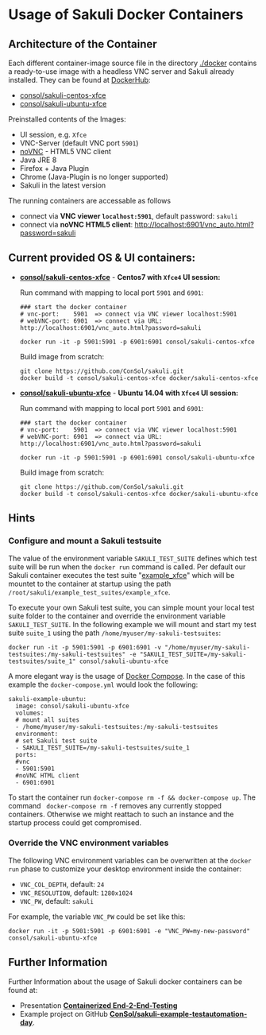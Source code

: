 # Usage of Sakuli Docker Containers

## Architecture of the Container
Each different container-image source file in the directory [./docker](https://github.com/ConSol/sakuli/tree/master/docker) contains a ready-to-use image with a headless VNC server and Sakuli already installed. 
They can be found at [DockerHub]():

* [consol/sakuli-centos-xfce](https://hub.docker.com/r/consol/sakuli-centos-xfce/)
* [consol/sakuli-ubuntu-xfce](https://hub.docker.com/r/consol/sakuli-ubuntu-xfce/)

Preinstalled contents of the Images:

* UI session, e.g. `Xfce`
* VNC-Server (default VNC port `5901`)
* [noVNC](https://github.com/kanaka/noVNC) - HTML5 VNC client
* Java JRE 8
* Firefox + Java Plugin
* Chrome (Java-Plugin is no longer supported)
* Sakuli in the latest version

The running containers are accessable as follows 

* connect via __VNC viewer `localhost:5901`__, default password: `sakuli`
* connect via __noVNC HTML5 client__: [http://localhost:6901/vnc_auto.html?password=sakuli]()

## Current provided OS & UI containers:
* **[consol/sakuli-centos-xfce](https://hub.docker.com/r/consol/sakuli-centos-xfce/)** - __Centos7 with `Xfce4` UI session:__

  Run command with mapping to local port `5901` and `6901`:

      ### start the docker container
      # vnc-port:    5901  => connect via VNC viewer localhost:5901
      # webVNC-port: 6901  => connect via URL: http://localhost:6901/vnc_auto.html?password=sakuli

      docker run -it -p 5901:5901 -p 6901:6901 consol/sakuli-centos-xfce

  Build image from scratch:

      git clone https://github.com/ConSol/sakuli.git
      docker build -t consol/sakuli-centos-xfce docker/sakuli-centos-xfce


* **[consol/sakuli-ubuntu-xfce](https://hub.docker.com/r/consol/sakuli-ubuntu-xfce/)** - __Ubuntu 14.04 with `Xfce4` UI session:__

  Run command with mapping to local port `5901` and `6901`:

      ### start the docker container
      # vnc-port:    5901  => connect via VNC viewer localhost:5901
      # webVNC-port: 6901  => connect via URL: http://localhost:6901/vnc_auto.html?password=sakuli

      docker run -it -p 5901:5901 -p 6901:6901 consol/sakuli-ubuntu-xfce

  Build image from scratch:

      git clone https://github.com/ConSol/sakuli.git
      docker build -t consol/sakuli-centos-xfce docker/sakuli-ubuntu-xfce

## Hints
### Configure and mount a Sakuli testsuite
The value of the environment variable `SAKULI_TEST_SUITE` defines which test suite will be run when the `docker run` command is called. Per default our Sakuli container executes the test suite "[example_xfce](https://github.com/ConSol/sakuli/tree/master/example_test_suites/example_xfce)" which will be mountet to the container at startup using the path `/root/sakuli/example_test_suites/example_xfce`.

To execute your own Sakuli test suite, you can simple mount your local test suite folder to the container and override the environment variable `SAKULI_TEST_SUITE`. In the following example we will mount and start my test suite `suite_1` using the path `/home/myuser/my-sakuli-testsuites`:

    docker run -it -p 5901:5901 -p 6901:6901 -v "/home/myuser/my-sakuli-testsuites:/my-sakuli-testsuites" -e "SAKULI_TEST_SUITE=/my-sakuli-testsuites/suite_1" consol/sakuli-ubuntu-xfce

A more elegant way is the usage of [Docker Compose](https://docs.docker.com/compose/). In the case of this example the `docker-compose.yml` would look the following:

    sakuli-example-ubuntu:
      image: consol/sakuli-ubuntu-xfce
      volumes:
      # mount all suites
      - /home/myuser/my-sakuli-testsuites:/my-sakuli-testsuites
      environment:
      # set Sakuli test suite
      - SAKULI_TEST_SUITE=/my-sakuli-testsuites/suite_1
      ports:
      #vnc
      - 5901:5901
      #noVNC HTML client
      - 6901:6901

To start the container run `docker-compose rm -f && docker-compose up`. The command ` docker-compose rm -f` removes any currently stopped containers. Otherwise we might reattach to such an instance and the startup process could get compromised.


### Override the VNC environment variables
The following VNC environment variables can be overwritten at the `docker run` phase to customize your desktop environment inside the container:
* `VNC_COL_DEPTH`, default: `24`
* `VNC_RESOLUTION`, default: `1280x1024`
* `VNC_PW`, default: `sakuli`

For example, the variable `VNC_PW` could be set like this:

    docker run -it -p 5901:5901 -p 6901:6901 -e "VNC_PW=my-new-password" consol/sakuli-ubuntu-xfce


## Further Information
Further Information about the usage of Sakuli docker containers can be found at:

* Presentation **[Containerized End-2-End-Testing](https://rawgit.com/toschneck/presentation/sakuli-testautomation-day/index.html#/)**
* Example project on GitHub **[ConSol/sakuli-example-testautomation-day](https://github.com/ConSol/sakuli-example-testautomation-day)**.
